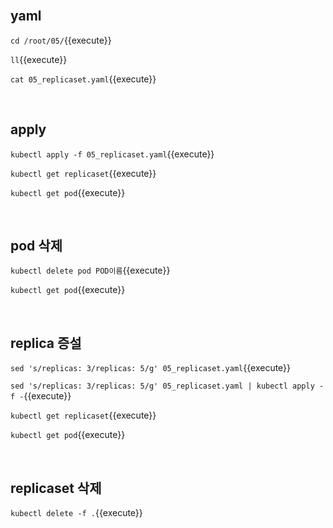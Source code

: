 <br>

## yaml

`cd /root/05/`{{execute}}

`ll`{{execute}}

`cat 05_replicaset.yaml`{{execute}}

<br>

## apply

`kubectl apply -f 05_replicaset.yaml`{{execute}}

`kubectl get replicaset`{{execute}}

`kubectl get pod`{{execute}}

<br>

## pod 삭제

`kubectl delete pod POD이름`{{execute}}

`kubectl get pod`{{execute}}

<br>

## replica 증설

`sed 's/replicas: 3/replicas: 5/g' 05_replicaset.yaml`{{execute}}

`sed 's/replicas: 3/replicas: 5/g' 05_replicaset.yaml | kubectl apply -f -`{{execute}}

`kubectl get replicaset`{{execute}}

`kubectl get pod`{{execute}}

<br>

## replicaset 삭제

`kubectl delete -f .`{{execute}}
